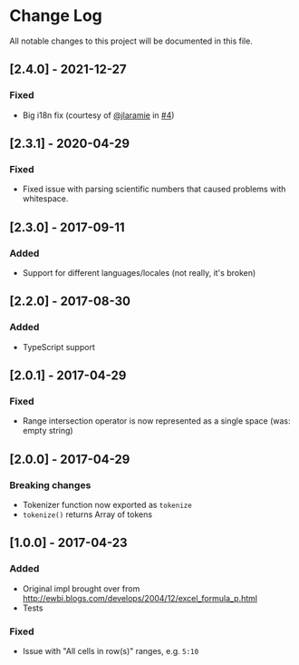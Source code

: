 # Change Log

All notable changes to this project will be documented in this file.

## [2.4.0] - 2021-12-27

### Fixed

- Big i18n fix (courtesy of [@jlaramie](https://github.com/jlaramie) in
  [#4](https://github.com/psalaets/excel-formula-tokenizer/pull/4))

## [2.3.1] - 2020-04-29

### Fixed

- Fixed issue with parsing scientific numbers that caused problems with whitespace.

## [2.3.0] - 2017-09-11

### Added

- Support for different languages/locales (not really, it's broken)

## [2.2.0] - 2017-08-30

### Added

- TypeScript support

## [2.0.1] - 2017-04-29

### Fixed

- Range intersection operator is now represented as a single space (was: empty string)

## [2.0.0] - 2017-04-29

### Breaking changes

- Tokenizer function now exported as `tokenize`
- `tokenize()` returns Array of tokens

## [1.0.0] - 2017-04-23

### Added

- Original impl brought over from http://ewbi.blogs.com/develops/2004/12/excel_formula_p.html
- Tests

### Fixed

- Issue with "All cells in row(s)" ranges, e.g. `5:10`
